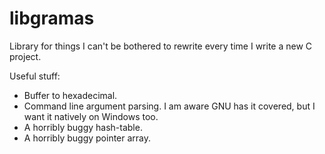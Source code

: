 # libgramas

Library for things I can't be bothered to rewrite every time I write a new C project.

Useful stuff:
  - Buffer to hexadecimal.
  - Command line argument parsing. I am aware GNU has it covered, but I want it natively on Windows too.
  - A horribly buggy hash-table.
  - A horribly buggy pointer array.
